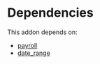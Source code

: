 # Dependencies

This addon depends on:

- [payroll](https://github.com/bringout/oca-payroll)
- [date_range](https://github.com/bringout/oca-technical)
